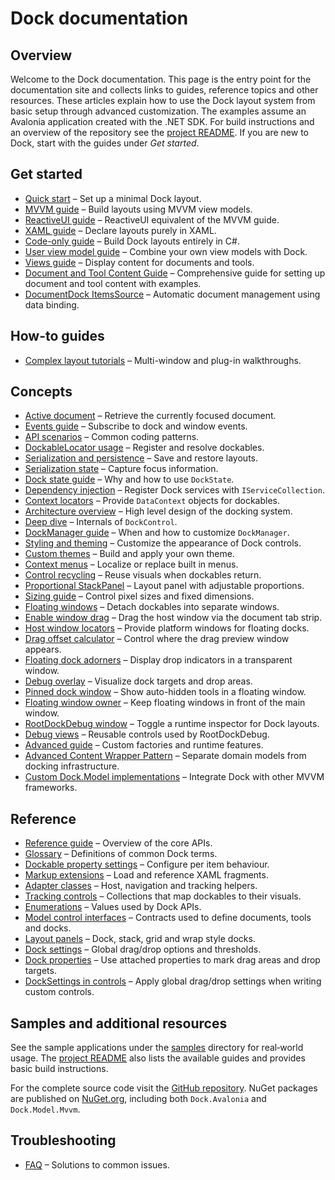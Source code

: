 # Dock documentation

## Overview

Welcome to the Dock documentation. This page is the entry point for the
documentation site and collects links to guides, reference topics and other
resources. These articles explain how to use the Dock layout system from basic
setup through advanced customization. The examples assume an Avalonia
application created with the .NET SDK. For build instructions and an overview of the repository see the [project README](../README.md). If you are new to Dock, start with the guides under *Get started*.

## Get started

- [Quick start](quick-start.md) – Set up a minimal Dock layout.
- [MVVM guide](dock-mvvm.md) – Build layouts using MVVM view models.
- [ReactiveUI guide](dock-reactiveui.md) – ReactiveUI equivalent of the MVVM guide.
- [XAML guide](dock-xaml.md) – Declare layouts purely in XAML.
- [Code-only guide](dock-code-only.md) – Build Dock layouts entirely in C#.
- [User view model guide](dock-user-viewmodel.md) – Combine your own view models with Dock.
- [Views guide](dock-views.md) – Display content for documents and tools.
- [Document and Tool Content Guide](dock-content-guide.md) – Comprehensive guide for setting up document and tool content with examples.
- [DocumentDock ItemsSource](dock-itemssource.md) – Automatic document management using data binding.

## How-to guides
- [Complex layout tutorials](dock-complex-layouts.md) – Multi-window and plug-in walkthroughs.

## Concepts

- [Active document](dock-active-document.md) – Retrieve the currently focused document.
- [Events guide](dock-events.md) – Subscribe to dock and window events.
- [API scenarios](dock-api-scenarios.md) – Common coding patterns.
- [DockableLocator usage](dock-dockablelocator.md) – Register and resolve dockables.
- [Serialization and persistence](dock-serialization.md) – Save and restore layouts.
- [Serialization state](dock-serialization-state.md) – Capture focus information.
- [Dock state guide](dock-state.md) – Why and how to use `DockState`.
- [Dependency injection](dock-dependency-injection.md) – Register Dock services with `IServiceCollection`.
- [Context locators](dock-context-locator.md) – Provide `DataContext` objects for dockables.
- [Architecture overview](dock-architecture.md) – High level design of the docking system.
- [Deep dive](dock-deep-dive.md) – Internals of `DockControl`.
- [DockManager guide](dock-manager-guide.md) – When and how to customize `DockManager`.
- [Styling and theming](dock-styling.md) – Customize the appearance of Dock controls.
- [Custom themes](dock-custom-theme.md) – Build and apply your own theme.
- [Context menus](dock-context-menus.md) – Localize or replace built in menus.
- [Control recycling](dock-control-recycling.md) – Reuse visuals when dockables return.
- [Proportional StackPanel](dock-proportional-stackpanel.md) – Layout panel with adjustable proportions.
- [Sizing guide](dock-sizing.md) – Control pixel sizes and fixed dimensions.
- [Floating windows](dock-windows.md) – Detach dockables into separate windows.
- [Enable window drag](dock-window-drag.md) – Drag the host window via the document tab strip.
- [Host window locators](dock-host-window-locator.md) – Provide platform windows for floating docks.
- [Drag offset calculator](dock-drag-offset-calculator.md) – Control where the drag preview window appears.
- [Floating dock adorners](dock-floating-adorners.md) – Display drop indicators in a transparent window.
- [Debug overlay](dock-debug-overlay.md) – Visualize dock targets and drop areas.
- [Pinned dock window](dock-pinned-window.md) – Show auto-hidden tools in a floating window.
- [Floating window owner](dock-window-owner.md) – Keep floating windows in front of the main window.
- [RootDockDebug window](dock-root-dock-debug.md) – Toggle a runtime inspector for Dock layouts.
- [Debug views](dock-debug-views.md) – Reusable controls used by RootDockDebug.
- [Advanced guide](dock-advanced.md) – Custom factories and runtime features.
- [Advanced Content Wrapper Pattern](dock-content-wrapper-pattern.md) – Separate domain models from docking infrastructure.
- [Custom Dock.Model implementations](dock-custom-model.md) – Integrate Dock with other MVVM frameworks.

## Reference

- [Reference guide](dock-reference.md) – Overview of the core APIs.
- [Glossary](dock-glossary.md) – Definitions of common Dock terms.
- [Dockable property settings](dock-dockable-properties.md) – Configure per item behaviour.
- [Markup extensions](dock-markup-extensions.md) – Load and reference XAML fragments.
- [Adapter classes](dock-adapters.md) – Host, navigation and tracking helpers.
- [Tracking controls](dock-tracking-controls.md) – Collections that map dockables to their visuals.
- [Enumerations](dock-enums.md) – Values used by Dock APIs.
- [Model control interfaces](dock-model-controls.md) – Contracts used to define documents, tools and docks.
- [Layout panels](dock-layout-panels.md) – Dock, stack, grid and wrap style docks.
- [Dock settings](dock-settings.md) – Global drag/drop options and thresholds.
- [Dock properties](dock-properties.md) – Use attached properties to mark drag areas and drop targets.
- [DockSettings in controls](dock-settings-controls.md) – Apply global drag/drop settings when writing custom controls.

## Samples and additional resources

See the sample applications under the [samples](../samples/) directory for
real‑world usage. The [project README](../README.md) also lists the available
guides and provides basic build instructions.

For the complete source code visit the
[GitHub repository](https://github.com/wieslawsoltes/Dock). NuGet packages are
published on [NuGet.org](https://www.nuget.org/packages/Dock.Avalonia/),
including both `Dock.Avalonia` and `Dock.Model.Mvvm`.

## Troubleshooting

- [FAQ](dock-faq.md) – Solutions to common issues.

